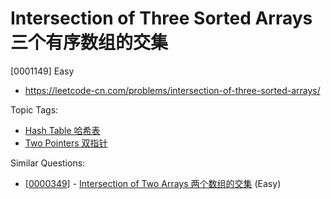 # Intersection of Three Sorted Arrays 三个有序数组的交集

[0001149] Easy

- https://leetcode-cn.com/problems/intersection-of-three-sorted-arrays/

Topic Tags:

- [Hash Table 哈希表](https://leetcode-cn.com/tag/hash-table/)
- [Two Pointers 双指针](https://leetcode-cn.com/tag/two-pointers/)

Similar Questions:

- [[0000349](https://leetcode-cn.com/problems/intersection-of-two-arrays/)] - [Intersection of Two Arrays 两个数组的交集](./0000349.intersection-of-two-arrays.md) (Easy)

